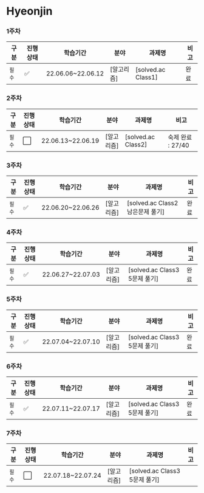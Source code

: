 # Hyeonjin

### 1주차
|구분|진행상태|학습기간|분야|과제명|비고|
| ------ | ------ | ------ | ------ | ------ | ------ |
|`필수` | :white_check_mark: |22.06.06~22.06.12| [알고리즘] | [solved.ac Class1] | 완료 |

### 2주차
|구분|진행상태|학습기간|분야|과제명|비고|
| ------ | ------ | ------ | ------ | ------ | ------ |
|`필수` | :white_large_square: |22.06.13~22.06.19| [알고리즘] | [solved.ac Class2] | 숙제 완료 : 27/40 |

### 3주차

| 구분   | 진행상태             | 학습기간          | 분야       | 과제명                           | 비고 |
| ------ | -------------------- | ----------------- | ---------- | -------------------------------- | ---- |
| `필수` | :white_check_mark: | 22.06.20~22.06.26 | [알고리즘] | [solved.ac Class2 남은문제 풀기] | 완료 |

### 4주차

| 구분   | 진행상태           | 학습기간          | 분야       | 과제명                        | 비고 |
| ------ | ------------------ | ----------------- | ---------- | ----------------------------- | ---- |
| `필수` | :white_check_mark: | 22.06.27~22.07.03 | [알고리즘] | [solved.ac Class3 5문제 풀기] | 완료 |

### 5주차

| 구분   | 진행상태           | 학습기간          | 분야       | 과제명                        | 비고 |
| ------ | ------------------ | ----------------- | ---------- | ----------------------------- | ---- |
| `필수` | :white_check_mark: | 22.07.04~22.07.10 | [알고리즘] | [solved.ac Class3 5문제 풀기] | 완료 |

### 6주차

| 구분   | 진행상태           | 학습기간          | 분야       | 과제명                        | 비고 |
| ------ | ------------------ | ----------------- | ---------- | ----------------------------- | ---- |
| `필수` | :white_check_mark: | 22.07.11~22.07.17 | [알고리즘] | [solved.ac Class3 5문제 풀기] | 완료 |

### 7주차

| 구분   | 진행상태             | 학습기간          | 분야       | 과제명                        | 비고 |
| ------ | -------------------- | ----------------- | ---------- | ----------------------------- | ---- |
| `필수` | :white_large_square: | 22.07.18~22.07.24 | [알고리즘] | [solved.ac Class3 5문제 풀기] |      |



<!-- |`필수` | :white_check_mark: |8| [SSAFY 기본](SSAFY기본) | [SSAFY GIT 실습](SSAFY기본/SSAFY-GIT-실습) | |
|선택| :white_large_square: || [분야 추가] | [프로젝트 추가] | |
|선택| :white_large_square: || [분야 추가] | [프로젝트 추가] | |
|선택| :white_large_square: || [분야 추가] | [프로젝트 추가] | | -->
